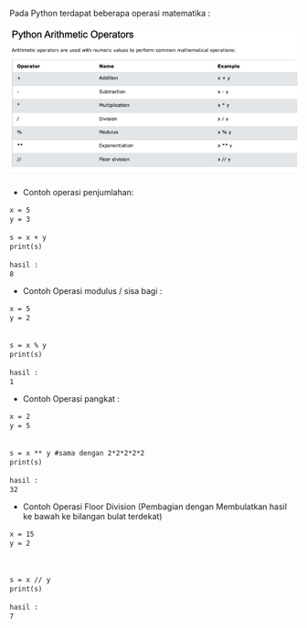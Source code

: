 Pada Python terdapat beberapa operasi matematika :

![Operasi Matematika](/images/OperasiMatematika.png)

- Contoh operasi penjumlahan:

```
x = 5
y = 3

s = x + y
print(s)

hasil :
8
```

- Contoh Operasi modulus / sisa bagi :

```
x = 5
y = 2


s = x % y
print(s)

hasil :
1
```

- Contoh Operasi pangkat :

```
x = 2
y = 5


s = x ** y #sama dengan 2*2*2*2*2
print(s)

hasil :
32
```

- Contoh Operasi Floor Division (Pembagian dengan Membulatkan hasil ke bawah ke bilangan bulat terdekat)

```
x = 15
y = 2



s = x // y
print(s)

hasil :
7
```
